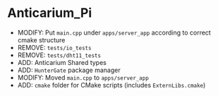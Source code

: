 # Anticarium_Pi

- MODIFY: Put `main.cpp` under `apps/server_app` according to correct cmake structure
- REMOVE: `tests/io_tests`
- REMOVE: `tests/dht11_tests`
- ADD: Anticarium Shared types
- ADD: `HunterGate` package manager
- MODIFY: Moved `main.cpp` to `apps/server_app`
- ADD: `cmake` folder for CMake scripts (includes `ExternLibs.cmake`)